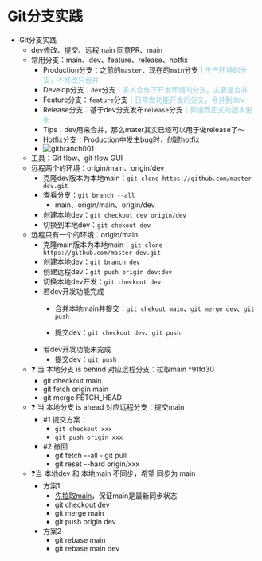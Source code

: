 

# Git分支实践

- Git分支实践
	- dev修改、提交、远程main 同意PR、main
	- 常用分支：main、dev、feature、release、hotfix
		- Production分支：之前的`master`、现在的`main`分支｜<font color="#92cddc">生产环境的分支，不修改只合并</font>
		- Develop分支：`dev`分支｜<font color="#92cddc">多人合作下开发环境的分支，主要是合并</font>
		- Feature分支：`feature`分支｜<font color="#92cddc">日常做功能开发的分支，合并到dev</font>
		- Release分支：基于dev分支发布`release`分支｜<font color="#92cddc">靠谱而正式的版本更新</font>
		- Tips：dev用来合并，那么mater其实已经可以用于做release了～
		- Hotfix分支：Production中发生bug时，创建hotfix
		- ![gitbranch001](https://user-images.githubusercontent.com/52780296/231405068-2c76677e-0660-4d04-ae12-c3066c2ae6c0.png)
	- 工具：Git flow、git flow GUI
	- 远程两个的环境：origin/main、origin/dev
		- 克隆dev版本为本地main：`git clone https://github.com/master-dev.git`
		- 查看分支：`git branch --all`
			- main、origin/main、origin/dev
		- 创建本地dev：`git checkout dev origin/dev`
		- 切换到本地dev：`git chekout dev`
	- 远程只有一个的环境：origin/main
		- 克隆main版本为本地main：`git clone https://github.com/master-dev.git`
		- 创建本地dev：`git branch dev`
		- 创建远程dev：`git push origin dev:dev`
		- 切换本地dev开发：`git checkout dev`
		- 若dev开发功能完成
			- 合并本地main并提交：`git chekout main`、`git merge dev`、`git push`

			- 提交dev：`git checkout dev`、`git push`
		- 若dev开发功能未完成
			- 提交dev：`git push`
	- ❓ 当 本地分支 is behind 对应远程分支：拉取main ^91fd30
		- git checkout main
		- git fetch origin main
		- git merge FETCH_HEAD
	- ❓ 当 本地分支 is ahead 对应远程分支：提交main
		- #1 提交方案：
			- `git checkout xxx`
			- `git push origin xxx`
		- #2 撤回
			- git fetch --all			- git pull
			- git reset --hard origin/xxx
	- ❓当 本地dev 和 本地main 不同步，希望 同步为 main
		- 方案1
			- [先拉取main](#^91fd30)，保证main是最新同步状态
			- git checkout dev
			- git merge main
			- git push origin dev
		- 方案2
			- git rebase main
			- git rebase main dev

